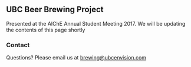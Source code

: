 ## UBC Beer Brewing Project

Presented at the AIChE Annual Student Meeting 2017. We will be updating the contents of this page shortly

### Contact

Questions? Please email us at [brewing@ubcenvision.com](mailto:brewing@ubcenvision.com)


<!-- Global site tag (gtag.js) - Google Analytics -->
<script async src="https://www.googletagmanager.com/gtag/js?id=UA-108820102-1"></script>
<script>
  window.dataLayer = window.dataLayer || [];
  function gtag(){dataLayer.push(arguments);}
  gtag('js', new Date());

  gtag('config', 'UA-108820102-1');
</script>
